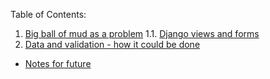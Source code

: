 Table of Contents:
1. [Big ball of mud as a problem](notes/010_big_ball_of_mud_as_a_problem.md)
1.1. [Django views and forms](notes/011_django_views_and_forms.md)
2. [Data and validation - how it could be done](notes/020_data_and_validation_-_how_it_could_be_done.md)

* [Notes for future](notes/future.md)
